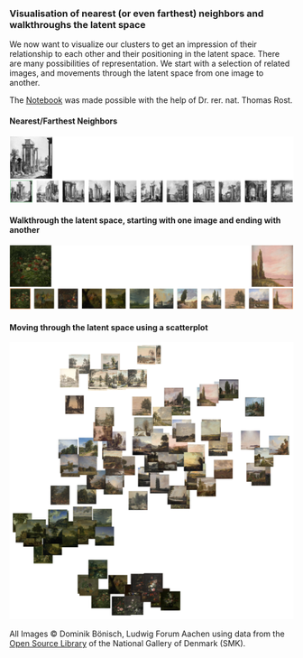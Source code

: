 ### Visualisation of nearest (or even farthest) neighbors and walkthroughs the latent space

We now want to visualize our clusters to get an impression of their relationship to each other and their positioning in the latent space. There are many possibilities of representation. We start with a selection of related images, and movements through the latent space from one image to another.

The [Notebook](https://github.com/DominikBoenisch/Training-the-Archive/blob/master/Prototype/6_Feature_Neighbors/Feature_Neighbours.ipynb) was made possible with the help of Dr. rer. nat. Thomas Rost.

#### Nearest/Farthest Neighbors
<img src="https://github.com/DominikBoenisch/Training-the-Archive/blob/master/Images/Nearest_Neighbors_Example.jpg" width="1000" height="">

#### Walkthrough the latent space, starting with one image and ending with another
<img src="https://github.com/DominikBoenisch/Training-the-Archive/blob/master/Images/Walkthrough_Example.jpg" width="1000" height="">

#### Moving through the latent space using a scatterplot
<img src="https://github.com/DominikBoenisch/Training-the-Archive/blob/master/Images/Walkthrough_Scatter_Example.png" width="1000" height="">

All Images © Dominik Bönisch, Ludwig Forum Aachen using data from the [Open Source Library](https://www.smk.dk/en/article/smk-open/) of the National Gallery of Denmark (SMK).

